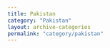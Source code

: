 ```yaml
---
title: Pakistan
category: "Pakistan"
layout: archive-categories
permalink: "category/pakistan"
---
```

